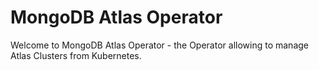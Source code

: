 # MongoDB Atlas Operator
Welcome to MongoDB Atlas Operator - the Operator allowing to manage Atlas Clusters from Kubernetes.

